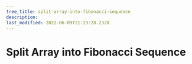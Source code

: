```yaml
---
tree_title: split-array-into-fibonacci-sequence
description: 
last_modified: 2022-06-09T21:23:28.2328
---
```


# Split Array into Fibonacci Sequence
